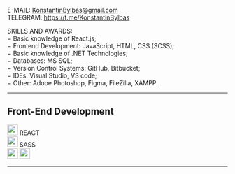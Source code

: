 E-MAIL: KonstantinBylbas@gmail.com  
TELEGRAM: https://t.me/KonstantinBylbas 
 
SKILLS AND AWARDS:  
−	Basic knowledge of React.js;  
−	Frontend Development: JavaScript, HTML, CSS (SCSS);  
−	Basic knowledge of .NET Technologies;  
−	Databases: MS SQL;  
−	Version Control Systems: GitHub, Bitbucket;  
−	IDEs: Visual Studio, VS code;  
−	Other: Adobe Photoshop, Figma, FileZilla, XAMPP.  

<hr/>

<h2>
 Front-End Development 
</h2>
<div>
<img style='width:1.5rem' src='https://raw.githubusercontent.com/KonstantinBylbas/SVG-icons/main/react.svg?token=GHSAT0AAAAAABPTVQK76AZ4WWWBN7UYOHAQYPGSWOQ' />
 REACT
</div>
<div>
<img style='width:1.5rem' src='https://raw.githubusercontent.com/KonstantinBylbas/SVG-icons/main/sass.svg?token=GHSAT0AAAAAABPTVQK76AZ4WWWBN7UYOHAQYPGSWOQ' />
 SASS
</div>
<img style='width:1.5rem' src='https://raw.githubusercontent.com/KonstantinBylbas/SVG-icons/main/css3.svg?token=GHSAT0AAAAAABPTVQK76AZ4WWWBN7UYOHAQYPGSWOQ' />
<img style='width:1.5rem' src='https://raw.githubusercontent.com/KonstantinBylbas/SVG-icons/main/html5.svg?token=GHSAT0AAAAAABPTVQK76AZ4WWWBN7UYOHAQYPGSWOQ' />

<hr/>
<!-- 
<h2>
 Design Tools
</h2>
<img style='width:1.5rem' src='https://raw.githubusercontent.com/KonstantinBylbas/SVG-icons/main/figma.svg?token=GHSAT0AAAAAABPTVQK7DXWZR2RDNW2QQSGSYPGSNJQ' />
<img style='width:1.5rem' src='https://raw.githubusercontent.com/KonstantinBylbas/SVG-icons/main/adobephotoshop.svg?token=GHSAT0AAAAAABPTVQK7DXWZR2RDNW2QQSGSYPGSNJQ' />
<img style='width:1.5rem' src='https://raw.githubusercontent.com/KonstantinBylbas/SVG-icons/main/adobeillustrator.svg?token=GHSAT0AAAAAABPTVQK7DXWZR2RDNW2QQSGSYPGSNJQ' />
 -->
